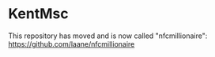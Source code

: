 KentMsc
=======

This repository has moved and is now called "nfcmillionaire": https://github.com/laane/nfcmillionaire
